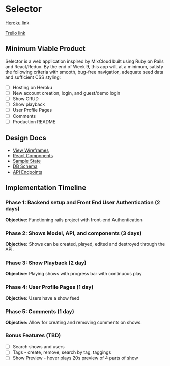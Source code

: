 # Selector

[Heroku link][heroku]

[Trello link][trello]

[heroku]: https://selectorapp.herokuapp.com/#/
[trello]: https://trello.com/b/JJJEV2XT/selector

## Minimum Viable Product

Selector is a web application inspired by MixCloud built using Ruby on Rails and React/Redux. By the end of Week 9, this app will, at a minimum, satisfy the following criteria with smooth, bug-free navigation, adequate seed data and sufficient CSS styling:

- [ ] Hosting on Heroku
- [ ] New account creation, login, and guest/demo login
- [ ] Show CRUD
- [ ] Show playback
- [ ] User Profile Pages
- [ ] Comments
- [ ] Production README

## Design Docs
* [View Wireframes][wireframes]
* [React Components][components]
* [Sample State][state]
* [DB Schema][schema]
* [API Endpoints][api]

[wireframes]: ./wireframes/
[components]: ./component-hierarchy.md
[state]: ./sample-state.md
[schema]: ./schema.md
[api]: ./api-endpoints.md

## Implementation Timeline

### Phase 1: Backend setup and Front End User Authentication (2 days)

**Objective:** Functioning rails project with front-end Authentication

### Phase 2: Shows Model, API, and components (3 days)

**Objective:** Shows can be created, played, edited and destroyed through the API.

### Phase 3: Show Playback (2 day)

**Objective:** Playing shows with progress bar with continuous play

### Phase 4: User Profile Pages (1 day)

**Objective:** Users have a show feed

### Phase 5: Comments (1 day)

**Objective:** Allow for creating and removing comments on shows.

### Bonus Features (TBD)
- [ ] Search shows and users
- [ ] Tags - create, remove, search by tag, taggings
- [ ] Show Preview - hover plays 20s preview of 4 parts of show
